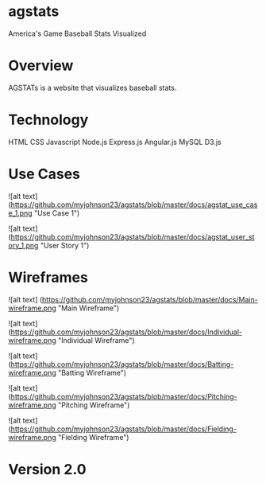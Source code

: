 # agstats
America's Game Baseball Stats Visualized

# Overview
AGSTATs is a website that visualizes baseball stats.

# Technology
HTML
CSS
Javascript
Node.js
Express.js
Angular.js
MySQL
D3.js


# Use Cases
![alt text] (https://github.com/myjohnson23/agstats/blob/master/docs/agstat_use_case_1.png "Use Case 1")


![alt text] (https://github.com/myjohnson23/agstats/blob/master/docs/agstat_user_story_1.png "User Story 1")

# Wireframes

![alt text] (https://github.com/myjohnson23/agstats/blob/master/docs/Main-wireframe.png "Main Wireframe")

![alt text] (https://github.com/myjohnson23/agstats/blob/master/docs/Individual-wireframe.png "Individual Wireframe")

![alt text] (https://github.com/myjohnson23/agstats/blob/master/docs/Batting-wireframe.png "Batting Wireframe")

![alt text] (https://github.com/myjohnson23/agstats/blob/master/docs/Pitching-wireframe.png "Pitching Wireframe")

![alt text] (https://github.com/myjohnson23/agstats/blob/master/docs/Fielding-wireframe.png "Fielding Wireframe")
# Version 2.0
